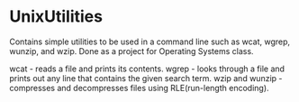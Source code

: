 # UnixUtilities
Contains simple utilities to be used in a command line such as wcat, wgrep, wunzip, and wzip.
Done as a project for Operating Systems class.

wcat - reads a file and prints its contents.
wgrep - looks through a file and prints out any line that contains the given search term.
wzip and wunzip - compresses and decompresses files using RLE(run-length encoding).
